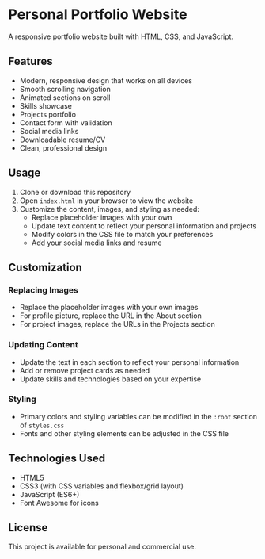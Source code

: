 # Personal Portfolio Website

A responsive portfolio website built with HTML, CSS, and JavaScript.

## Features

- Modern, responsive design that works on all devices
- Smooth scrolling navigation
- Animated sections on scroll
- Skills showcase
- Projects portfolio
- Contact form with validation
- Social media links
- Downloadable resume/CV
- Clean, professional design

## Usage

1. Clone or download this repository
2. Open `index.html` in your browser to view the website
3. Customize the content, images, and styling as needed:
   - Replace placeholder images with your own
   - Update text content to reflect your personal information and projects
   - Modify colors in the CSS file to match your preferences
   - Add your social media links and resume

## Customization

### Replacing Images
- Replace the placeholder images with your own images
- For profile picture, replace the URL in the About section
- For project images, replace the URLs in the Projects section

### Updating Content
- Update the text in each section to reflect your personal information
- Add or remove project cards as needed
- Update skills and technologies based on your expertise

### Styling
- Primary colors and styling variables can be modified in the `:root` section of `styles.css`
- Fonts and other styling elements can be adjusted in the CSS file

## Technologies Used

- HTML5
- CSS3 (with CSS variables and flexbox/grid layout)
- JavaScript (ES6+)
- Font Awesome for icons

## License

This project is available for personal and commercial use. 